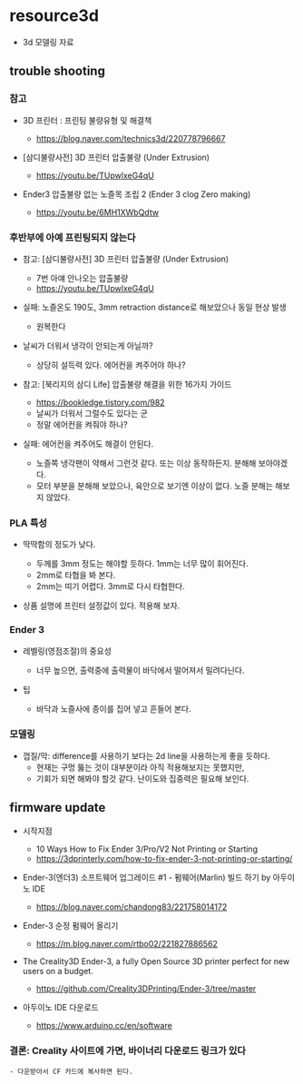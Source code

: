 # resource3d
- 3d 모델링 자료

## trouble shooting
### 참고
- 3D 프린터 : 프린팅 불량유형 및 해결책
	- https://blog.naver.com/technics3d/220778796667

- [삼디불량사전] 3D 프린터 압출불량 (Under Extrusion)
	- https://youtu.be/TUpwlxeG4qU

- Ender3 압출불량 없는 노즐목 조립 2 (Ender 3 clog Zero making)
	- https://youtu.be/6MH1XWbQdtw

### 후반부에 아예 프린팅되지 않는다
- 참고: [삼디불량사전] 3D 프린터 압출불량 (Under Extrusion)
	- 7번 아얘 안나오는 압출불량
	- https://youtu.be/TUpwlxeG4qU

- 실패: 노즐온도 190도, 3mm retraction distance로 해보았으나 동일 현상 발생
	- 원복한다

- 날씨가 더워서 냉각이 안되는게 아닐까?
	- 상당히 설득력 있다. 에어컨을 켜주어야 하나?

- 참고: [북리지의 삼디 Life] 압출불량 해결을 위한 16가지 가이드
	- https://bookledge.tistory.com/982
	- 날씨가 더워서 그럴수도 있다는 군
	- 정말 에어컨을 켜줘야 하나?

- 실패: 에어컨을 켜주어도 해결이 안된다.
	- 노즐쪽 냉각팬이 약해서 그런것 같다. 또는 이상 동작하든지. 분해해 보아야겠다.
	- 모터 부분을 분해해 보았으나, 육안으로 보기엔 이상이 없다. 노즐 분해는 해보지 않았다.

### PLA 특성
- 딱딱함의 정도가 낮다.
	- 두께를 3mm 정도는 해야할 듯하다. 1mm는 너무 많이 휘어진다.
	- 2mm로 타협을 봐 본다.
	- 2mm는 띠기 어렵다. 3mm로 다시 타협한다.

- 상품 설명에 프린터 설정값이 있다. 적용해 보자.

### Ender 3
- 레벨링(영점조절)의 중요성
	- 너무 높으면, 출력중에 출력물이 바닥에서 떨어져서 밀려다닌다.

- 팁
	- 바닥과 노즐사에 종이를 집어 넣고 흔들어 본다.

### 모델링
- 껍질/막: difference를 사용하기 보다는 2d line을 사용하는게 좋을 듯하다.
	- 현재는 구멍 뚫는 것이 대부분이라 아직 적용해보지는 못했지만,
	- 기회가 되면 해봐야 할것 같다. 난이도와 집중력은 필요해 보인다.
	
## firmware update
- 시작지점
	- 10 Ways How to Fix Ender 3/Pro/V2 Not Printing or Starting
	- https://3dprinterly.com/how-to-fix-ender-3-not-printing-or-starting/

- Ender-3(엔더3) 소프트웨어 업그레이드 #1 - 펌웨어(Marlin) 빌드 하기 by 아두이노 IDE
	- https://blog.naver.com/chandong83/221758014172

- Ender-3 순정 펌웨어 올리기
	- https://m.blog.naver.com/rtbo02/221827886562

- The Creality3D Ender-3, a fully Open Source 3D printer perfect for new users on a budget.
	- https://github.com/Creality3DPrinting/Ender-3/tree/master

- 아두이노 IDE 다운로드
	- https://www.arduino.cc/en/software

### 결론: Creality 사이트에 가면, 바이너리 다운로드 링크가 있다
	- 다운받아서 CF 카드에 복사하면 된다.

